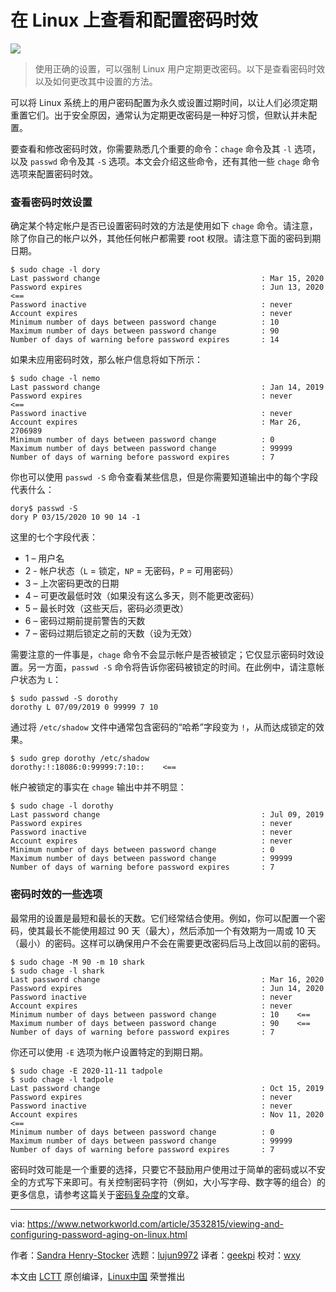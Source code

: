 [#]: collector: (lujun9972)
[#]: translator: (geekpi)
[#]: reviewer: (wxy)
[#]: publisher: ( )
[#]: url: ( )
[#]: subject: (Viewing and configuring password aging on Linux)
[#]: via: (https://www.networkworld.com/article/3532815/viewing-and-configuring-password-aging-on-linux.html)
[#]: author: (Sandra Henry-Stocker https://www.networkworld.com/author/Sandra-Henry_Stocker/)

在 Linux 上查看和配置密码时效
======

![](https://images.idgesg.net/images/article/2019/09/cso_nw_user_id_password_credentials_authentication_by_bluebay2014_gettyimages-924698706_2400x1600-100811223-large.jpg)

> 使用正确的设置，可以强制 Linux 用户定期更改密码。以下是查看密码时效以及如何更改其中设置的方法。

可以将 Linux 系统上的用户密码配置为永久或设置过期时间，以让人们必须定期重置它们。出于安全原因，通常认为定期更改密码是一种好习惯，但默认并未配置。

要查看和修改密码时效，你需要熟悉几个重要的命令：`chage` 命令及其 `-l` 选项，以及 `passwd` 命令及其 `-S` 选项。本文会介绍这些命令，还有其他一些 `chage` 命令选项来配置密码时效。

### 查看密码时效设置

确定某个特定帐户是否已设置密码时效的方法是使用如下 `chage` 命令。请注意，除了你自己的帐户以外，其他任何帐户都需要 root 权限。请注意下面的密码到期日期。

```
$ sudo chage -l dory
Last password change                                    : Mar 15, 2020
Password expires                                        : Jun 13, 2020    <==
Password inactive                                       : never
Account expires                                         : never
Minimum number of days between password change          : 10
Maximum number of days between password change          : 90
Number of days of warning before password expires       : 14
```

如果未应用密码时效，那么帐户信息将如下所示：

```
$ sudo chage -l nemo
Last password change                                    : Jan 14, 2019
Password expires                                        : never         <==
Password inactive                                       : never
Account expires                                         : Mar 26, 2706989
Minimum number of days between password change          : 0
Maximum number of days between password change          : 99999
Number of days of warning before password expires       : 7
```

你也可以使用 `passwd -S` 命令查看某些信息，但是你需要知道输出中的每个字段代表什么：

```
dory$ passwd -S
dory P 03/15/2020 10 90 14 -1
```

这里的七个字段代表：

* 1 – 用户名
* 2 - 帐户状态（`L` = 锁定，`NP` = 无密码，`P` = 可用密码）
* 3 – 上次密码更改的日期
* 4 – 可更改最低时效（如果没有这么多天，则不能更改密码）
* 5 – 最长时效（这些天后，密码必须更改）
* 6 – 密码过期前提前警告的天数
* 7 – 密码过期后锁定之前的天数（设为无效）

需要注意的一件事是，`chage` 命令不会显示帐户是否被锁定；它仅显示密码时效设置。另一方面，`passwd -S` 命令将告诉你密码被锁定的时间。在此例中，请注意帐户状态为 `L`：

```
$ sudo passwd -S dorothy
dorothy L 07/09/2019 0 99999 7 10
```

通过将 `/etc/shadow` 文件中通常包含密码的“哈希”字段变为 `!`，从而达成锁定的效果。

```
$ sudo grep dorothy /etc/shadow
dorothy:!:18086:0:99999:7:10::    <==
```

帐户被锁定的事实在 `chage` 输出中并不明显：

```
$ sudo chage -l dorothy
Last password change                                    : Jul 09, 2019
Password expires                                        : never
Password inactive                                       : never
Account expires                                         : never
Minimum number of days between password change          : 0
Maximum number of days between password change          : 99999
Number of days of warning before password expires       : 7
```

### 密码时效的一些选项

最常用的设置是最短和最长的天数。它们经常结合使用。例如，你可以配置一个密码，使其最长不能使用超过 90 天（最大），然后添加一个有效期为一周或 10 天（最小）的密码。这样可以确保用户不会在需要更改密码后马上改回以前的密码。

```
$ sudo chage -M 90 -m 10 shark
$ sudo chage -l shark
Last password change                                    : Mar 16, 2020
Password expires                                        : Jun 14, 2020
Password inactive                                       : never
Account expires                                         : never
Minimum number of days between password change          : 10    <==
Maximum number of days between password change          : 90    <==
Number of days of warning before password expires       : 7
```

你还可以使用 `-E` 选项为帐户设置特定的到期日期。

```
$ sudo chage -E 2020-11-11 tadpole
$ sudo chage -l tadpole
Last password change                                    : Oct 15, 2019
Password expires                                        : never
Password inactive                                       : never
Account expires                                         : Nov 11, 2020  <==
Minimum number of days between password change          : 0
Maximum number of days between password change          : 99999
Number of days of warning before password expires       : 7
```

密码时效可能是一个重要的选择，只要它不鼓励用户使用过于简单的密码或以不安全的方式写下来即可。有关控制密码字符（例如，大小写字母、数字等的组合）的更多信息，请参考这篇关于[密码复杂度][3]的文章。

--------------------------------------------------------------------------------

via: https://www.networkworld.com/article/3532815/viewing-and-configuring-password-aging-on-linux.html

作者：[Sandra Henry-Stocker][a]
选题：[lujun9972][b]
译者：[geekpi](https://github.com/geekpi)
校对：[wxy](https://github.com/wxy)

本文由 [LCTT](https://github.com/LCTT/TranslateProject) 原创编译，[Linux中国](https://linux.cn/) 荣誉推出

[a]: https://www.networkworld.com/author/Sandra-Henry_Stocker/
[b]: https://github.com/lujun9972
[1]: https://www.networkworld.com/newsletters/signup.html
[2]: https://www.networkworld.com/blog/itaas-and-the-corporate-storage-technology/?utm_source=IDG&utm_medium=promotions&utm_campaign=HPE22140&utm_content=sidebar (ITAAS and Corporate Storage Strategy)
[3]: https://www.networkworld.com/article/2726217/how-to-enforce-password-complexity-on-linux.html
[4]: https://www.facebook.com/NetworkWorld/
[5]: https://www.linkedin.com/company/network-world
